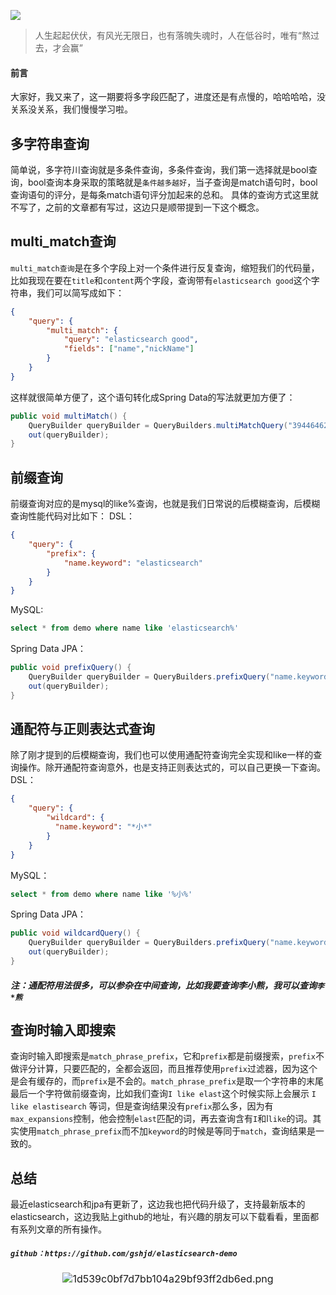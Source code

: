 ![](https://user-gold-cdn.xitu.io/2020/6/19/172cc3ab7af1ee85?w=456&h=325&f=png&s=289804)



> 人生起起伏伏，有风光无限日，也有落魄失魂时，人在低谷时，唯有“熬过去，才会赢”  



#### 前言

大家好，我又来了，这一期要将多字段匹配了，进度还是有点慢的，哈哈哈哈，没关系没关系，我们慢慢学习啦。



## 多字符串查询

简单说，多字符川查询就是多条件查询，多条件查询，我们第一选择就是bool查询，bool查询本身采取的策略就是`条件越多越好`，当子查询是match语句时，bool查询语句的评分，是每条match语句评分加起来的总和。
具体的查询方式这里就不写了，之前的文章都有写过，这边只是顺带提到一下这个概念。



## multi_match查询
`multi_match查询`是在多个字段上对一个条件进行反复查询，缩短我们的代码量，比如我现在要在`title`和`content`两个字段，查询带有`elasticsearch good`这个字符串，我们可以简写成如下：

```json
{
    "query": {
        "multi_match": {
            "query": "elasticsearch good",
            "fields": ["name","nickName"]
        }
    }
}
```
这样就很简单方便了，这个语句转化成Spring Data的写法就更加方便了：
```java
public void multiMatch() {
    QueryBuilder queryBuilder = QueryBuilders.multiMatchQuery("39446462-d653-40d4-ab01-acb9f07a3161", "name.keyword", "nickName.keyword");
    out(queryBuilder);
}
```



## 前缀查询
前缀查询对应的是mysql的like%查询，也就是我们日常说的后模糊查询，后模糊查询性能代码对比如下：
DSL：
```json
{
    "query": {
        "prefix": {
            "name.keyword": "elasticsearch"
        }
    }
}
```
MySQL:
```sql
select * from demo where name like 'elasticsearch%'
```
Spring Data JPA：
```java
public void prefixQuery() {
    QueryBuilder queryBuilder = QueryBuilders.prefixQuery("name.keyword", "elasticsearch");
    out(queryBuilder);
}
```



## 通配符与正则表达式查询
除了刚才提到的后模糊查询，我们也可以使用通配符查询完全实现和like一样的查询操作。除开通配符查询意外，也是支持正则表达式的，可以自己更换一下查询。
DSL：
```json
{
    "query": {
        "wildcard": {
          "name.keyword": "*小*"
        }
    }
}
```
MySQL：
```sql
select * from demo where name like '%小%'
```
Spring Data JPA：
```java
public void wildcardQuery() {
    QueryBuilder queryBuilder = QueryBuilders.prefixQuery("name.keyword", "e");
    out(queryBuilder);
}
```
##### 注：通配符用法很多，可以参杂在中间查询，比如我要查询李小熊，我可以查询`李*熊`

## 查询时输入即搜索
查询时输入即搜索是`match_phrase_prefix`，它和`prefix`都是前缀搜索，`prefix`不做评分计算，只要匹配的，全都会返回，而且推荐使用`prefix`过滤器，因为这个是会有缓存的，而`prefix`是不会的。`match_phrase_prefix`是取一个字符串的末尾最后一个字符做前缀查询，比如我们查询`I like elast`这个时候实际上会展示 `I like elastisearch` 等词，但是查询结果没有`prefix`那么多，因为有`max_expansions`控制，他会控制`elast`匹配的词，再去查询含有`I`和l`like`的词。其实使用`match_phrase_prefix`而不加`keyword`的时候是等同于`match`，查询结果是一致的。

## 总结
最近elasticsearch和jpa有更新了，这边我也把代码升级了，支持最新版本的elasticsearch，这边我贴上github的地址，有兴趣的朋友可以下载看看，里面都有系列文章的所有操作。
##### `github：https://github.com/gshjd/elasticsearch-demo`



<p style="font-size: 16px; text-align: center;" align="center"><img src="https://user-gold-cdn.xitu.io/2020/4/15/1717b9ceedaa7d10?w=300&h=300&f=png&s=25086" data-ratio="1" alt="1d539c0bf7d7bb104a29bf93ff2db6ed.png" data-w="1" style="width:auto;"></p>
